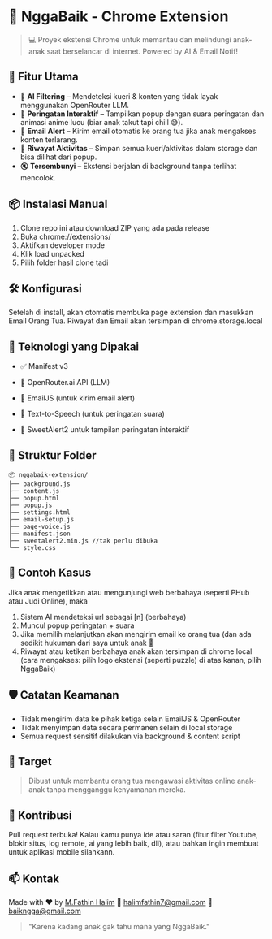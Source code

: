 # 🚫 NggaBaik - Chrome Extension

> 💻 Proyek ekstensi Chrome untuk memantau dan melindungi anak-anak saat berselancar di internet. Powered by AI & Email Notif!

## 📌 Fitur Utama

- 🧠 **AI Filtering** – Mendeteksi kueri & konten yang tidak layak menggunakan OpenRouter LLM.
- 🛑 **Peringatan Interaktif** – Tampilkan popup dengan suara peringatan dan animasi anime lucu (biar anak takut tapi chill 😅).
- 📧 **Email Alert** – Kirim email otomatis ke orang tua jika anak mengakses konten terlarang.
- 📜 **Riwayat Aktivitas** – Simpan semua kueri/aktivitas dalam storage dan bisa dilihat dari popup.
- 🔇 **Tersembunyi** – Ekstensi berjalan di background tanpa terlihat mencolok.

## 📦 Instalasi Manual

1. Clone repo ini atau download ZIP yang ada pada release
2. Buka chrome://extensions/
3. Aktifkan developer mode
4. Klik load unpacked
5. Pilih folder hasil clone tadi

## 🛠️ Konfigurasi
Setelah di install, akan otomatis membuka page extension dan masukkan Email Orang Tua. Riwayat dan Email akan tersimpan di chrome.storage.local

## 🧠 Teknologi yang Dipakai
- ✅ Manifest v3

- 🧠 OpenRouter.ai API (LLM)

- 💌 EmailJS (untuk kirim email alert)

- 🎤 Text-to-Speech (untuk peringatan suara)

- 🎨 SweetAlert2 untuk tampilan peringatan interaktif

## 📁 Struktur Folder
```arduino
📦 nggabaik-extension/
├── background.js
├── content.js
├── popup.html
├── popup.js
├── settings.html
├── email-setup.js
├── page-voice.js
├── manifest.json
├── sweetalert2.min.js //tak perlu dibuka
└── style.css
```

## 🧪 Contoh Kasus
Jika anak mengetikkan atau mengunjungi web berbahaya (seperti PHub atau Judi Online), maka
1. Sistem AI mendeteksi url sebagai [n] (berbahaya)
2. Muncul popup peringatan + suara
3. Jika memilih melanjutkan akan mengirim email ke orang tua (dan ada sedikit hukuman dari saya untuk anak 👀
4. Riwayat atau ketikan berbahaya anak akan tersimpan di chrome local (cara mengakses: pilih logo ekstensi (seperti puzzle) di atas kanan, pilih NggaBaik)

## 🛡️ Catatan Keamanan
- Tidak mengirim data ke pihak ketiga selain EmailJS & OpenRouter
- Tidak menyimpan data secara permanen selain di local storage
- Semua request sensitif dilakukan via background & content script

## 👶 Target
> Dibuat untuk membantu orang tua mengawasi aktivitas online anak-anak tanpa mengganggu kenyamanan mereka.

## 🙌 Kontribusi
Pull request terbuka! Kalau kamu punya ide atau saran (fitur filter Youtube, blokir situs, log remote, ai yang lebih baik, dll), atau bahkan ingin membuat untuk aplikasi mobile silahkann.

## 📫 Kontak
Made with ❤️ by [M.Fathin Halim](https://mfathinhalim.github.io/)
📧 halimfathin7@gmail.com
📧 baikngga@gmail.com

> "Karena kadang anak gak tahu mana yang NggaBaik."
